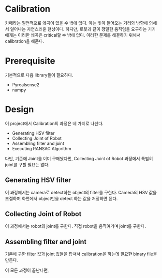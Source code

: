 # Calibration
카메라는 필연적으로 왜곡이 있을 수 밖에 없다. 이는 빛이 들어오는 거리와 방향에 의해서 일어나는 자연스러운 현상이다. 하지만, 로봇과 같이 정밀한 움직임을 요구하는 기기에게는 이러한 왜곡은 critical할 수 밖에 없다. 이러한 문제를 해결하기 위해서 calibration을 해준다.

# Prerequisite
기본적으로 다음 library들이 필요하다.
 * Pyrealsense2
 * numpy

# Design
이 project에서 Calibration의 과정은 네 가지로 나뉜다.
 * Generating HSV filter
 * Collecting Joint of Robot
 * Assembling filter and joint
 * Executing RANSAC Algorithm
 
다만, 기존에 Joint를 이미 구해놨다면, Collecting Joint of Robot 과정에서 특별히 joint를 구할 필요는 없다.

 ## Generating HSV filter
 이 과정에서는 camera로 detect하는 object의 filter를 구한다.
 Camera의 HSV 값을 조절하며 화면에서 object만을 detect 하는 값을 저장하면 된다.

 ## Collecting Joint of Robot
 이 과정에서는 robot의 joint를 구한다. 직접 robot을 움직여가며 joint를 구한다.

 ## Assembling filter and joint
 기존에 구한 filter 값과 joint 값들을 합쳐서 calibration을 하는데 필요한 binary file을 만든다.

 이 모든 과정이 끝난다면, 
